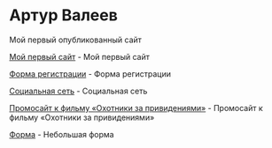 # Артур Валеев
Мой первый опубликованный сайт

[Мой первый сайт](https://85ar.github.io/lesson_14/ ) - Мой первый сайт

[Форма регистрации](https://85ar.github.io/reg_form/ ) - Форма регистрации

[Социальная сеть](https://85ar.github.io/Distance_intensive/ ) - Социальная сеть

[Промосайт к фильму «Охотники за привидениями»](https://85ar.github.io/Ghostbusters/ ) - Промосайт к фильму «Охотники за привидениями»

[Форма](https://85ar.github.io/Forms/ ) - Небольшая форма
